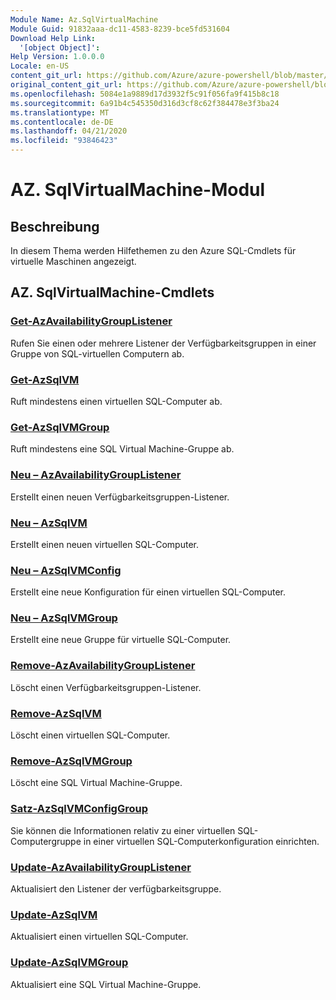 ```yaml
---
Module Name: Az.SqlVirtualMachine
Module Guid: 91832aaa-dc11-4583-8239-bce5fd531604
Download Help Link:
  '[object Object]': 
Help Version: 1.0.0.0
Locale: en-US
content_git_url: https://github.com/Azure/azure-powershell/blob/master/src/SqlVirtualMachine/SqlVirtualMachine/help/Az.SqlVirtualMachine.md
original_content_git_url: https://github.com/Azure/azure-powershell/blob/master/src/SqlVirtualMachine/SqlVirtualMachine/help/Az.SqlVirtualMachine.md
ms.openlocfilehash: 5084e1a9889d17d3932f5c91f056fa9f415b8c18
ms.sourcegitcommit: 6a91b4c545350d316d3cf8c62f384478e3f3ba24
ms.translationtype: MT
ms.contentlocale: de-DE
ms.lasthandoff: 04/21/2020
ms.locfileid: "93846423"
---
```

# AZ. SqlVirtualMachine-Modul
## Beschreibung
In diesem Thema werden Hilfethemen zu den Azure SQL-Cmdlets für virtuelle Maschinen angezeigt.

## AZ. SqlVirtualMachine-Cmdlets
### [Get-AzAvailabilityGroupListener](Get-AzAvailabilityGroupListener.md)
Rufen Sie einen oder mehrere Listener der Verfügbarkeitsgruppen in einer Gruppe von SQL-virtuellen Computern ab.

### [Get-AzSqlVM](Get-AzSqlVM.md)
Ruft mindestens einen virtuellen SQL-Computer ab.

### [Get-AzSqlVMGroup](Get-AzSqlVMGroup.md)
Ruft mindestens eine SQL Virtual Machine-Gruppe ab.

### [Neu – AzAvailabilityGroupListener](New-AzAvailabilityGroupListener.md)
Erstellt einen neuen Verfügbarkeitsgruppen-Listener.

### [Neu – AzSqlVM](New-AzSqlVM.md)
Erstellt einen neuen virtuellen SQL-Computer.

### [Neu – AzSqlVMConfig](New-AzSqlVMConfig.md)
Erstellt eine neue Konfiguration für einen virtuellen SQL-Computer.

### [Neu – AzSqlVMGroup](New-AzSqlVMGroup.md)
Erstellt eine neue Gruppe für virtuelle SQL-Computer.

### [Remove-AzAvailabilityGroupListener](Remove-AzAvailabilityGroupListener.md)
Löscht einen Verfügbarkeitsgruppen-Listener.

### [Remove-AzSqlVM](Remove-AzSqlVM.md)
Löscht einen virtuellen SQL-Computer.

### [Remove-AzSqlVMGroup](Remove-AzSqlVMGroup.md)
Löscht eine SQL Virtual Machine-Gruppe.

### [Satz-AzSqlVMConfigGroup](Set-AzSqlVMConfigGroup.md)
Sie können die Informationen relativ zu einer virtuellen SQL-Computergruppe in einer virtuellen SQL-Computerkonfiguration einrichten.

### [Update-AzAvailabilityGroupListener](Update-AzAvailabilityGroupListener.md)
Aktualisiert den Listener der verfügbarkeitsgruppe.

### [Update-AzSqlVM](Update-AzSqlVM.md)
Aktualisiert einen virtuellen SQL-Computer.

### [Update-AzSqlVMGroup](Update-AzSqlVMGroup.md)
Aktualisiert eine SQL Virtual Machine-Gruppe.

